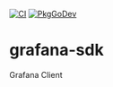 [![CI](https://github.com/open-viz/grafana-sdk/actions/workflows/ci.yml/badge.svg)](https://github.com/open-viz/grafana-sdk/actions/workflows/ci.yml)
[![PkgGoDev](https://pkg.go.dev/badge/go.openviz.dev/grafana-sdk)](https://pkg.go.dev/go.openviz.dev/grafana-sdk)

# grafana-sdk

Grafana Client
